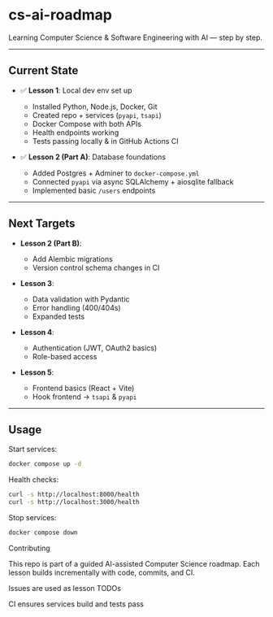 # cs-ai-roadmap

Learning Computer Science & Software Engineering with AI — step by step.

---

## Current State

- ✅ **Lesson 1**: Local dev env set up  
  - Installed Python, Node.js, Docker, Git  
  - Created repo + services (`pyapi`, `tsapi`)  
  - Docker Compose with both APIs  
  - Health endpoints working  
  - Tests passing locally & in GitHub Actions CI  

- ✅ **Lesson 2 (Part A)**: Database foundations  
  - Added Postgres + Adminer to `docker-compose.yml`  
  - Connected `pyapi` via async SQLAlchemy + aiosqlite fallback  
  - Implemented basic `/users` endpoints

---

## Next Targets

- **Lesson 2 (Part B)**:  
  - Add Alembic migrations  
  - Version control schema changes in CI  

- **Lesson 3**:  
  - Data validation with Pydantic  
  - Error handling (400/404s)  
  - Expanded tests  

- **Lesson 4**:  
  - Authentication (JWT, OAuth2 basics)  
  - Role-based access  

- **Lesson 5**:  
  - Frontend basics (React + Vite)  
  - Hook frontend → `tsapi` & `pyapi`  

---

## Usage

Start services:

```bash
docker compose up -d
```

Health checks:
```bash
curl -s http://localhost:8000/health
curl -s http://localhost:3000/health
```

Stop services:
```bash
docker compose down
```

Contributing

This repo is part of a guided AI-assisted Computer Science roadmap.
Each lesson builds incrementally with code, commits, and CI.

Issues are used as lesson TODOs

CI ensures services build and tests pass

